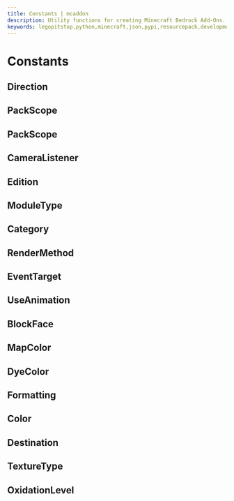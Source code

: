 ```yaml
---
title: Constants | mcaddon
description: Utility functions for creating Minecraft Bedrock Add-Ons.
keywords: legopitstop,python,minecraft,json,pypi,resourcepack,development-kit,add-on,bedrock-edition,mcpack,pythonpackage,behaviorpack,mcaddon
---
```


# Constants

## Direction

## PackScope

## PackScope

## CameraListener

## Edition

## ModuleType

## Category

## RenderMethod

## EventTarget

## UseAnimation

## BlockFace

## MapColor

## DyeColor

## Formatting

## Color

## Destination

## TextureType

## OxidationLevel
